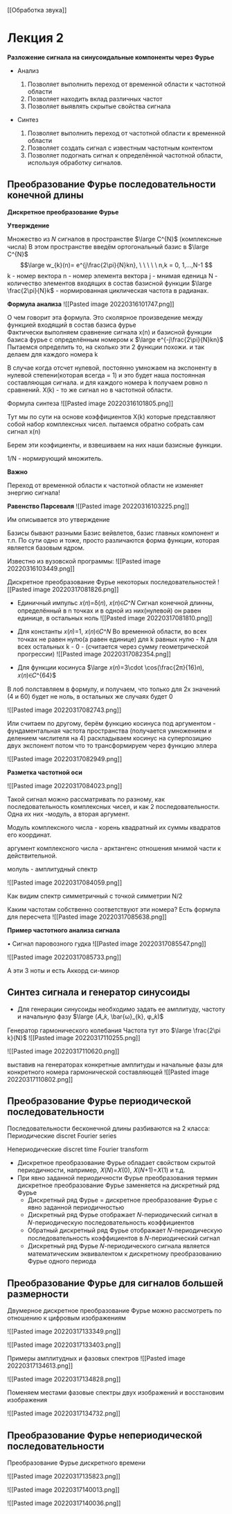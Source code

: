 [[Обработка звука]]


# Лекция 2



**Разложение сигнала на синусоидальные компоненты через Фурье**

* Анализ
	1. Позволяет выполнить переход от временной области к частотной области
	2. Позволяет находить вклад различных частот
	3. Позволяет выявлять скрытые свойства сигнала

* Синтез
	1. Позволяет выполнить переход от частотной области к временной области
	2. Позволяет создать сигнал с известным частотным контентом
	3. Позволяет подогнать сигнал к определённой частотной области, используя обработку сигналов. 


## **Преобразование Фурье последовательности конечной длины**

**Дискретное преобразование Фурье**


**Утверждение**

Множество из 𝑁 сигналов в пространстве $\large C^{N}$ (комплексные числа)
В этом пространстве введём ортогональный базис в $\large C^{N}$
$$\large
w_{k}(n)= e^{j\frac{2\pi}{N}kn}, \ \ \ \ \
n,k = 0, 1,...,N-1
$$
k - номер вектора 
n - номер элемента вектора
j - мнимая еденица
N - количество элементов входящих в состав базисной функции
$\large \frac{2\pi}{N}k$ - нормированная циклическая частота в радианах.

**Формула анализа**
![[Pasted image 20220316101747.png]]

О чем говорит эта формула. 
Это сколярное произведение между функцией входящий в состав базиса фурье  
Фактически выполняем сравнение сигнала x(n) и базисной функции базиса фурье  с определённым номером к $\large e^{-j\frac{2\pi}{N}kn}$
Пытаемся определить то, на сколько эти 2 функции похожи.
и так делаем для каждого номера k

В случае когда отсчет нулевой, постоянно умножаем на экспоненту в нулевой степени(которая всегда = 1) и это будет наша постоянная составляющая сигнала.
и для каждого номера k получаем ровно n сравнений. 
X(k) - то же сигнал но в частотной области. 




Формула синтеза
![[Pasted image 20220316101805.png]]

Тут мы по сути на основе коэффициентов X(k) которые представляют собой набор комплексных чисел.  пытаемся обратно собрать сам сигнал x(n)

Берем эти коэфициенты, и взвешиваем на них наши базисные функции. 

1/N - нормирующий множитель. 


**Важно**

Переход от временной области к частотной области не изменяет энергию сигнала!

**Равенство Парсеваля**
![[Pasted image 20220316103225.png]]

Им описывается  это утверждение


Базисы бывают разными Базис вейвлетов, базис главных компонент и т.п.
По сути одно и тоже, просто различаются форма функции, которая является базовым ядром.

Известно из вузовской программы:
![[Pasted image 20220316103449.png]]


Дискретное преобразование Фурье некоторых последовательностей
![[Pasted image 20220317081826.png]]
* Единичный импульс 𝑥(𝑛)=δ(𝑛), 𝑥(𝑛)∈𝐶^𝑁
Сигнал конечной длинны, определённый в n точках и в одной из них(нулевой) он равен единице, в остальных ноль
![[Pasted image 20220317081810.png]]

* Для константы 𝑥(𝑛)=1, 𝑥(𝑛)∈𝐶^𝑁
Во временной области, во всех точках не равен нулю(а равен единице)
для k равных нулю - N для всех остальных k - 0 - (считается через сумму геометрической прогрессии)
![[Pasted image 20220317082354.png]]

* Для функции косинуса $\large 𝑥(𝑛)=3\cdot \cos(\frac{2π}{16}𝑛), 𝑥(𝑛)∈𝐶^{64}$ 

В лоб полставляем в формулу, и получаем, что только для 2х значений (4 и 60) будет не ноль, в остальных же случаях будет 0

![[Pasted image 20220317082743.png]]

Или считаем по другому, берём функцию косинуса под аргументом - фундаментальная частота пространства (получается умножением и делением числителя на 4) 
раскладываем косинус на суперпозицию двух экспонент
потом что то трансформируем через функцию эллера

![[Pasted image 20220317082949.png]]


**Разметка частотной оси**

![[Pasted image 20220317084023.png]]

Такой сигнал можно рассматривать по разному, как последовательность комплексных чисел, и как 2 последовательности. Одна их них  -модуль, а вторая аргумент.

Модуль комплексного числа - корень квадратный их суммы квадратов его координат.

аргумент комплексного числа - арктангенс отношения мнимой части к действительной.

молуль - амплитудный спектр

![[Pasted image 20220317084059.png]]


Как видим спектр  симметричный с точкой симметрии N/2

Каким частотам собственно соответствуют эти номера? 
Есть формула для пересчета
![[Pasted image 20220317085638.png]]

**Пример частотного анализа сигнала**

• Сигнал паровозного гудка
![[Pasted image 20220317085547.png]]

![[Pasted image 20220317085733.png]]


А эти 3 ноты и есть Аккорд си-минор

## Синтез сигнала и генератор синусоиды

* Для генерации синусоиды необходимо задать ее амплитуду, частоту и начальную фазу $\large (𝐴_𝑘, \bar{ω}_{k}, φ_𝑘)$ 

Генератор гармонического колебания 
Частота тут это $\large \frac{2\pi k}{N}$ 
![[Pasted image 20220317110255.png]]

![[Pasted image 20220317110620.png]]

выставив на генераторах конкретные амплитуды и начальные фазы для конкретного номера гармонической составляющей 
![[Pasted image 20220317110802.png]]


## Преобразование Фурье периодической последовательности
Последовательности бесконечной длины разбиваются на 2 класса:
Периодические
discret Fourier series

Непериодические
discret time Fourier transform

* Дискретное преобразование Фурье обладает свойством скрытой периодичности, например, 𝑋(𝑁)=𝑋(0), 𝑋(𝑁+1)=𝑋(1) и т.д.
* При явно заданной периодичности Фурье преобразования термин дискретное преобразование Фурье заменяется на дискретный ряд Фурье
	* Дискретный ряд Фурье = дискретное преобразование Фурье с явно заданной периодичностью
	* Дискретный ряд Фурье отображает 𝑁-периодический сигнал в 𝑁-периодическую последовательность коэффициентов
	* Обратный дискретный ряд Фурье отображает 𝑁-периодическую последовательность коэффициентов в 𝑁-периодический сигнал
	* Дискретный ряд Фурье 𝑁-периодического сигнала является математическим эквивалентом к дискретному преобразованию Фурье одного периода



## Преобразование Фурье для сигналов большей размерности

Двумерное дискретное преобразование Фурье можно рассмотреть по отношению к цифровым изображениям

![[Pasted image 20220317133349.png]]

![[Pasted image 20220317133403.png]]

Примеры амплитудных и фазовых спектров
![[Pasted image 20220317134613.png]]

![[Pasted image 20220317134828.png]]

Поменяем местами фазовые спектры двух изображений и восстановим изображения

![[Pasted image 20220317134732.png]]


## Преобразование Фурье непериодической последовательности

Преобразование Фурье дискретного времени

![[Pasted image 20220317135823.png]]

![[Pasted image 20220317140013.png]]

![[Pasted image 20220317140036.png]]







































































































































